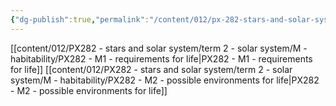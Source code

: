 ```yaml
---
{"dg-publish":true,"permalink":"/content/012/px-282-stars-and-solar-system/term-2-solar-system/m-habitability/m-habitability-and-extraterrestrial-life/","noteIcon":"1","created":"2025-03-16T11:28:47.772+00:00","updated":"2025-03-16T11:50:50.607+00:00"}
---
```


[[content/012/PX282 - stars and solar system/term 2 - solar system/M - habitability/PX282 - M1 - requirements for life\|PX282 - M1 - requirements for life]]
[[content/012/PX282 - stars and solar system/term 2 - solar system/M - habitability/PX282 - M2 - possible environments for life\|PX282 - M2 - possible environments for life]]
